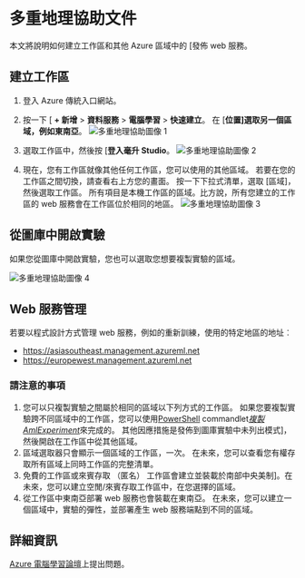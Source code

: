 <properties
   pageTitle="多重地理說明文 |Microsoft Azure"
   description="瞭解如何建立工作區及發佈 web 服務 Azure 不同從南部中央美國 (SCUS) 區域中 Azure 的區域。"
   services="machine-learning"
   documentationCenter=""
   authors="tedway"
   manager="jhubbard"
   editor="rmca14"
   tags=""/>

<tags
   ms.service="machine-learning"
   ms.devlang="na"
   ms.topic="article"
   ms.tgt_pltfrm="na"
   ms.workload="na"
   ms.date="08/16/2016"
   ms.author="tedway; neerajkh"/>

# <a name="multi-geo-help-documentation"></a>多重地理協助文件

本文將說明如何建立工作區和其他 Azure 區域中的 [發佈 web 服務。

## <a name="create-a-workspace"></a>建立工作區

1. 登入 Azure 傳統入口網站。

2.  按一下 [ **+ 新增** > **資料服務** > **電腦學習** > **快速建立**。  在 [**位置]**選取另一個區域，例如**東南亞**。
![多重地理協助圖像 1][1]
3. 選取工作區中，然後按 [**登入毫升 Studio**。
![多重地理協助圖像 2][2]

4. 現在，您有工作區就像其他任何工作區，您可以使用的其他區域。 若要在您的工作區之間切換，請查看右上方您的畫面。 按一下下拉式清單，選取 [區域]，然後選取工作區。 所有項目是本機工作區的區域。比方說，所有您建立的工作區的 web 服務會在工作區位於相同的地區。
![多重地理協助圖像 3][3]

## <a name="open-an-experiment-from-gallery"></a>從圖庫中開啟實驗

如果您從圖庫中開啟實驗，您也可以選取您想要複製實驗的區域。

![多重地理協助圖像 4][4a]

## <a name="web-service-management"></a>Web 服務管理

若要以程式設計方式管理 web 服務，例如的重新訓練，使用的特定地區的地址︰
- https://asiasoutheast.management.azureml.net
- https://europewest.management.azureml.net

### <a name="things-to-note"></a>請注意的事項

1.  您可以只複製實驗之間屬於相同的區域以下列方式的工作區。 如果您要複製實驗跨不同區域中的工作區，您可以使用[PowerShell](http://aka.ms/amlps) commandlet[*複製 AmlExperiment*](https://github.com/hning86/azuremlps/blob/master/README.md#copy-amlexperiment)來完成的。 其他因應措施是發佈到圖庫實驗中未列出模式]，然後開啟在工作區中從其他區域。
2.  區域選取器只會顯示一個區域的工作區，一次。 在未來，您可以查看您有權存取所有區域上同時工作區的完整清單。  
3.  免費的工作區或來賓存取 （匿名） 工作區會建立並裝載於南部中央美制]。在未來，您可以建立空閒/來賓存取工作區中，在您選擇的區域。  
4.  從工作區中東南亞部署 web 服務也會裝載在東南亞。 在未來，您可以建立一個區域中，實驗的彈性，並部署產生 web 服務端點到不同的區域。  

## <a name="more-information"></a>詳細資訊

[Azure 電腦學習論壇](https://social.msdn.microsoft.com/Forums/azure/home?forum=MachineLearning)上提出問題。

<!--Image references-->
[1]: ./media/machine-learning-multi-geo/multi-geo_1.png
[2]: ./media/machine-learning-multi-geo/multi-geo_2.png
[3]: ./media/machine-learning-multi-geo/multi-geo_3.png
[4a]: ./media/machine-learning-multi-geo/multi-geo_4a.png
